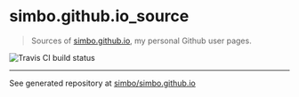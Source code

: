 simbo.github.io_source
======================

  > Sources of [simbo.github.io](https://simbo.github.io/),
  > my personal Github user pages.

![Travis CI build status](https://travis-ci.org/simbo/simbo.github.io_source.svg?branch=master)

---

See generated repository at [simbo/simbo.github.io](https://github.com/simbo/simbo.github.io)
